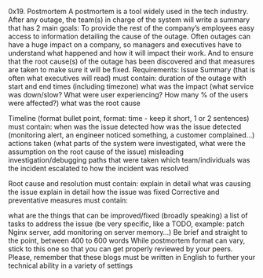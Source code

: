 0x19. Postmortem
A postmortem is a tool widely used in the tech industry. After any outage, the team(s) in charge of the system will write a summary that has 2 main goals:
To provide the rest of the company’s employees easy access to information detailing the cause of the outage. Often outages can have a huge impact on a company, so managers and executives have to understand what happened and how it will impact their work.
And to ensure that the root cause(s) of the outage has been discovered and that measures are taken to make sure it will be fixed.
Requirements:
Issue Summary (that is often what executives will read) must contain:
duration of the outage with start and end times (including timezone)
what was the impact (what service was down/slow? What were user experiencing? How many % of the users were affected?)
what was the root cause

Timeline (format bullet point, format: time - keep it short, 1 or 2 sentences) must contain:
when was the issue detected
how was the issue detected (monitoring alert, an engineer noticed something, a customer complained…)
actions taken (what parts of the system were investigated, what were the assumption on the root cause of the issue)
misleading investigation/debugging paths that were taken
which team/individuals was the incident escalated to
how the incident was resolved

Root cause and resolution must contain:
explain in detail what was causing the issue
explain in detail how the issue was fixed
Corrective and preventative measures must contain:

what are the things that can be improved/fixed (broadly speaking)
a list of tasks to address the issue (be very specific, like a TODO, example: patch Nginx server, add monitoring on server memory…)
Be brief and straight to the point, between 400 to 600 words
While postmortem format can vary, stick to this one so that you can get properly reviewed by your peers.
Please, remember that these blogs must be written in English to further your technical ability in a variety of settings

